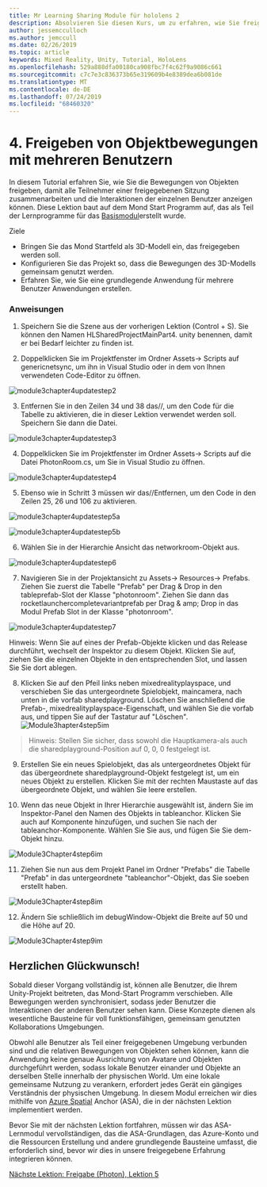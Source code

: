 ```yaml
---
title: Mr Learning Sharing Module für hololens 2
description: Absolvieren Sie diesen Kurs, um zu erfahren, wie Sie freigegebene Umgebungen mit mehreren Benutzern in einer hololens 2-Anwendung implementieren.
author: jessemcculloch
ms.author: jemccull
ms.date: 02/26/2019
ms.topic: article
keywords: Mixed Reality, Unity, Tutorial, HoloLens
ms.openlocfilehash: 529a888dfa00180ca908fbc7f4c62f9a9086c661
ms.sourcegitcommit: c7c7e3c836373b65e319609b4e8389dea6b081de
ms.translationtype: MT
ms.contentlocale: de-DE
ms.lasthandoff: 07/24/2019
ms.locfileid: "68460320"
---
```

# <a name="4-sharing-object-movements-with-multiple-users"></a>4. Freigeben von Objektbewegungen mit mehreren Benutzern

In diesem Tutorial erfahren Sie, wie Sie die Bewegungen von Objekten freigeben, damit alle Teilnehmer einer freigegebenen Sitzung zusammenarbeiten und die Interaktionen der einzelnen Benutzer anzeigen können. Diese Lektion baut auf dem Mond Start Programm auf, das als Teil der Lernprogramme für das [Basismodul](mrlearning-base.md)erstellt wurde.

Ziele

- Bringen Sie das Mond Startfeld als 3D-Modell ein, das freigegeben werden soll.
- Konfigurieren Sie das Projekt so, dass die Bewegungen des 3D-Modells gemeinsam genutzt werden.
- Erfahren Sie, wie Sie eine grundlegende Anwendung für mehrere Benutzer Anwendungen erstellen.

### <a name="instructions"></a>Anweisungen


1. Speichern Sie die Szene aus der vorherigen Lektion (Control + S). Sie können den Namen HLSharedProjectMainPart4. unity benennen, damit er bei Bedarf leichter zu finden ist.

2. Doppelklicken Sie im Projektfenster im Ordner Assets-> Scripts auf genericnetsync, um ihn in Visual Studio oder in dem von Ihnen verwendeten Code-Editor zu öffnen.  

![module3chapter4updatestep2](images/module3chapter4updatestep2.png)

3. Entfernen Sie in den Zeilen 34 und 38 das//, um den Code für die Tabelle zu aktivieren, die in dieser Lektion verwendet werden soll. Speichern Sie dann die Datei. 

![module3chapter4updatestep3](images/module3chapter4updatestep3.png)

4. Doppelklicken Sie im Projektfenster im Ordner Assets-> Scripts auf die Datei PhotonRoom.cs, um Sie in Visual Studio zu öffnen. 

![module3chapter4updatestep4](images/module3chapter4updatestep4.png)

5. Ebenso wie in Schritt 3 müssen wir das//Entfernen, um den Code in den Zeilen 25, 26 und 106 zu aktivieren.

![module3chapter4updatestep5a](images/module3chapter4updatestep5a.png) 

![module3chapter4updatestep5b](images/module3chapter4updatestep5b.png)

6. Wählen Sie in der Hierarchie Ansicht das networkroom-Objekt aus.

![module3chapter4updatestep6](images/module3chapter4updatestep6.png)

7. Navigieren Sie in der Projektansicht zu Assets-> Resources-> Prefabs. Ziehen Sie zuerst die Tabelle "Prefab" per Drag & Drop in den tableprefab-Slot der Klasse "photonroom". Ziehen Sie dann das rocketlaunchercompletevariantprefab per Drag & amp; Drop in das Modul Prefab Slot in der Klasse "photonroom".

![module3chapter4updatestep7](images/module3chapter4updatestep7.png)

   Hinweis: Wenn Sie auf eines der Prefab-Objekte klicken und das Release durchführt, wechselt der Inspektor zu diesem Objekt. Klicken Sie auf, ziehen Sie die einzelnen Objekte in den entsprechenden Slot, und lassen Sie Sie dort ablegen.

8. Klicken Sie auf den Pfeil links neben mixedrealityplayspace, und verschieben Sie das untergeordnete Spielobjekt, maincamera, nach unten in die vorfab sharedplayground. Löschen Sie anschließend die Prefab-, mixedrealityplayspace-Eigenschaft, und wählen Sie die vorfab aus, und tippen Sie auf der Tastatur auf "Löschen".
![Module3hapter4step5im](images/module3chapter4step5im.PNG)

>Hinweis:  Stellen Sie sicher, dass sowohl die Hauptkamera-als auch die sharedplayground-Position auf 0, 0, 0 festgelegt ist.
>

9. Erstellen Sie ein neues Spielobjekt, das als untergeordnetes Objekt für das übergeordnete sharedplayground-Objekt festgelegt ist, um ein neues Objekt zu erstellen. Klicken Sie mit der rechten Maustaste auf das übergeordnete Objekt, und wählen Sie leere erstellen. 

10. Wenn das neue Objekt in Ihrer Hierarchie ausgewählt ist, ändern Sie im Inspektor-Panel den Namen des Objekts in tableanchor. Klicken Sie auch auf Komponente hinzufügen, und suchen Sie nach der tableanchor-Komponente. Wählen Sie Sie aus, und fügen Sie Sie dem-Objekt hinzu. 

![Module3Chapter4step6im](images/module3chapter4step7im.PNG)

11. Ziehen Sie nun aus dem Projekt Panel im Ordner "Prefabs" die Tabelle "Prefab" in das untergeordnete "tableanchor"-Objekt, das Sie soeben erstellt haben.

![Module3Chapter4step8im](images/module3chapter4step8im.PNG)

12. Ändern Sie schließlich im debugWindow-Objekt die Breite auf 50 und die Höhe auf 20.

![Module3Chapter4step9im](images/module3chapter4step11im.PNG)

## <a name="congratulations"></a>Herzlichen Glückwunsch!


Sobald dieser Vorgang vollständig ist, können alle Benutzer, die Ihrem Unity-Projekt beitreten, das Mond-Start Programm verschieben. Alle Bewegungen werden synchronisiert, sodass jeder Benutzer die Interaktionen der anderen Benutzer sehen kann. Diese Konzepte dienen als wesentliche Bausteine für voll funktionsfähigen, gemeinsam genutzten Kollaborations Umgebungen. 

Obwohl alle Benutzer als Teil einer freigegebenen Umgebung verbunden sind und die relativen Bewegungen von Objekten sehen können, kann die Anwendung keine genaue Ausrichtung von Avatare und Objekten durchgeführt werden, sodass lokale Benutzer einander und Objekte an derselben Stelle innerhalb der physischen World. Um eine lokale gemeinsame Nutzung zu verankern, erfordert jedes Gerät ein gängiges Verständnis der physischen Umgebung. In diesem Modul erreichen wir dies mithilfe von [Azure Spatial](<https://azure.microsoft.com/en-us/services/spatial-anchors/>) Anchor (ASA), die in der nächsten Lektion implementiert werden.

Bevor Sie mit der nächsten Lektion fortfahren, müssen wir das ASA-Lernmodul vervollständigen, das die ASA-Grundlagen, das Azure-Konto und die Ressourcen Erstellung und andere grundlegende Bausteine umfasst, die erforderlich sind, bevor wir dies in unsere freigegebene Erfahrung integrieren können.

[Nächste Lektion: Freigabe (Photon), Lektion 5](mrlearning-sharing(photon)-ch5.md)

